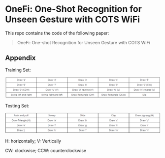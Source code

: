 # OneFi: One-Shot Recognition for Unseen Gesture with COTS WiFi


This repo contains the code of the following paper:

> OneFi: One-shot Recognition for Unseen Gesture with COTS WiFi



## Appendix

Training Set:

![image-20210918160208690](./figures/train.png)

Testing Set:

![image-20210918160153004](./figures/test.png)

H: horizontally; V: Vertically

CW: clockwise; CCW: counterclockwise